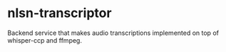 # nlsn-transcriptor

Backend service that makes audio transcriptions implemented on top of whisper-ccp and ffmpeg.

